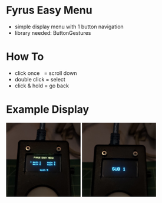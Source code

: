 # Fyrus Easy Menu

* simple display menu with 1 button navigation
* library needed: ButtonGestures

# How To

* click once&nbsp;&nbsp;&nbsp;= scroll down
* double click = select
* click & hold = go back

# Example Display
<p float="left">
<img src="image/IMG20231116092829.jpg" width="40%" />
<img src="image/IMG20231116092730.jpg" width="40%" />
</p>
